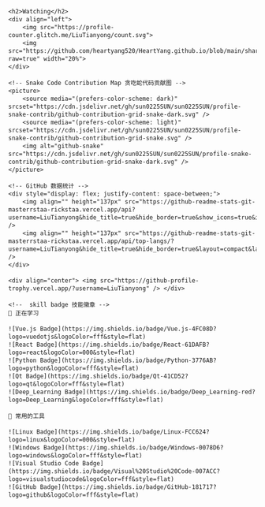 
    <h2>Watching</h2>
    <div align="left">
        <img src="https://profile-counter.glitch.me/LiuTianyong/count.svg">
        <img src="https://github.com/heartyang520/HeartYang.github.io/blob/main/share/duck.gif?raw=true" width="20%">
    </div>

    <!-- Snake Code Contribution Map 贪吃蛇代码贡献图 -->
    <picture>
        <source media="(prefers-color-scheme: dark)" srcset="https://cdn.jsdelivr.net/gh/sun0225SUN/sun0225SUN/profile-snake-contrib/github-contribution-grid-snake-dark.svg" />
        <source media="(prefers-color-scheme: light)" srcset="https://cdn.jsdelivr.net/gh/sun0225SUN/sun0225SUN/profile-snake-contrib/github-contribution-grid-snake.svg" />
        <img alt="github-snake" src="https://cdn.jsdelivr.net/gh/sun0225SUN/sun0225SUN/profile-snake-contrib/github-contribution-grid-snake-dark.svg" />
    </picture>

    <!-- GitHub 数据统计 -->
    <div style="display: flex; justify-content: space-between;">
        <img align="" height="137px" src="https://github-readme-stats-git-masterrstaa-rickstaa.vercel.app/api?username=LiuTianyong&hide_title=true&hide_border=true&show_icons=true&include_all_commits=true&line_height=21&text_color=000&icon_color=000&bg_color=0,ea6161,ffc64d,fffc4d,52fa5a&theme=graywhite" />
        <img align="" height="137px" src="https://github-readme-stats-git-masterrstaa-rickstaa.vercel.app/api/top-langs/?username=LiuTianyong&hide_title=true&hide_border=true&layout=compact&langs_count=6&text_color=000&icon_color=fff&bg_color=0,52fa5a,4dfcff,c64dff&theme=graywhite" />
    </div>

    <div align="center"> <img src="https://github-profile-trophy.vercel.app/?username=LiuTianyong" /> </div>

    <!--  skill badge 技能徽章 -->
    💪 正在学习

    ![Vue.js Badge](https://img.shields.io/badge/Vue.js-4FC08D?logo=vuedotjs&logoColor=fff&style=flat)
    ![React Badge](https://img.shields.io/badge/React-61DAFB?logo=react&logoColor=000&style=flat)
    ![Python Badge](https://img.shields.io/badge/Python-3776AB?logo=python&logoColor=fff&style=flat)
    ![Qt Badge](https://img.shields.io/badge/Qt-41CD52?logo=qt&logoColor=fff&style=flat)
    ![Deep_Learning Badge](https://img.shields.io/badge/Deep_Learning-red?logo=Deep_Learning&logoColor=fff&style=flat)

    🧰 常用的工具

    ![Linux Badge](https://img.shields.io/badge/Linux-FCC624?logo=linux&logoColor=000&style=flat)
    ![Windows Badge](https://img.shields.io/badge/Windows-0078D6?logo=windows&logoColor=fff&style=flat)
    ![Visual Studio Code Badge](https://img.shields.io/badge/Visual%20Studio%20Code-007ACC?logo=visualstudiocode&logoColor=fff&style=flat)
    ![GitHub Badge](https://img.shields.io/badge/GitHub-181717?logo=github&logoColor=fff&style=flat)

